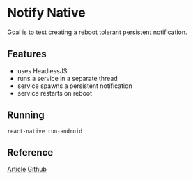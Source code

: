 # Notify Native
Goal is to test creating a reboot tolerant persistent notification.

## Features
- uses HeadlessJS
- runs a service in a separate thread
- service spawns a persistent notification
- service restarts on reboot

## Running 
```
react-native run-android
```

## Reference 
[Article](https://medium.com/reactbrasil/how-to-create-an-unstoppable-service-in-react-native-using-headless-js-93656b6fd5d1)
[Github](https://github.com/mathias5r/rn-heartbeat)